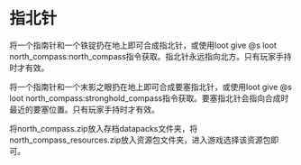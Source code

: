 # 指北针

将一个指南针和一个铁锭扔在地上即可合成指北针，或使用loot give @s loot north_compass:north_compass指令获取。指北针永远指向北方。只有玩家手持时才有效。

将一个指南针和一个末影之眼扔在地上即可合成要塞指北针，或使用loot give @s loot north_compass:stronghold_compass指令获取。要塞指北针会指向合成时最近的要塞位置。只有玩家手持时才有效。

将north_compass.zip放入存档datapacks文件夹，将north_compass_resources.zip放入资源包文件夹，进入游戏选择该资源包即可。
